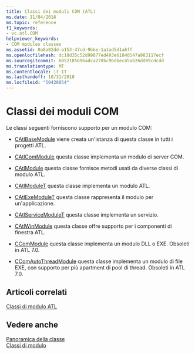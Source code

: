 ```yaml
---
title: Classi dei moduli COM (ATL)
ms.date: 11/04/2016
ms.topic: reference
f1_keywords:
- vc.atl.COM
helpviewer_keywords:
- COM modules classes
ms.assetid: 0a8a82dd-a153-47cd-9bbe-1a1ad5d1a6ff
ms.openlocfilehash: dc18d35c52d99877ed493e61040547a983117ecf
ms.sourcegitcommit: 6052185696adca270bc9bdbec45a626dd89cdcdd
ms.translationtype: MT
ms.contentlocale: it-IT
ms.lasthandoff: 10/31/2018
ms.locfileid: "50428054"
---
```

# <a name="com-modules-classes"></a>Classi dei moduli COM

Le classi seguenti forniscono supporto per un modulo COM:

- [CAtlBaseModule](../atl/reference/catlbasemodule-class.md) viene creata un'istanza di questa classe in tutti i progetti ATL.

- [CAtlComModule](../atl/reference/catlcommodule-class.md) questa classe implementa un modulo di server COM.

- [CAtlModule](../atl/reference/catlmodule-class.md) questa classe fornisce metodi usati da diverse classi di modulo ATL.

- [CAtlModuleT](../atl/reference/catlmodulet-class.md) questa classe implementa un modulo ATL.

- [CAtlExeModuleT](../atl/reference/catlexemodulet-class.md) questa classe rappresenta il modulo per un'applicazione.

- [CAtlServiceModuleT](../atl/reference/catlservicemodulet-class.md) questa classe implementa un servizio.

- [CAtlWinModule](../atl/reference/catlwinmodule-class.md) questa classe offre supporto per i componenti di finestra ATL.

- [CComModule](../atl/reference/ccommodule-class.md) questa classe implementa un modulo DLL o EXE. Obsoleti in ATL 7.0.

- [CComAutoThreadModule](../atl/reference/ccomautothreadmodule-class.md) questa classe implementa un modulo di file EXE, con supporto per più apartment di pool di thread. Obsoleti in ATL 7.0.

## <a name="related-articles"></a>Articoli correlati

[Classi di modulo ATL](../atl/atl-module-classes.md)

## <a name="see-also"></a>Vedere anche

[Panoramica della classe](../atl/atl-class-overview.md)<br/>
[Classi di modulo](../atl/atl-module-classes.md)

